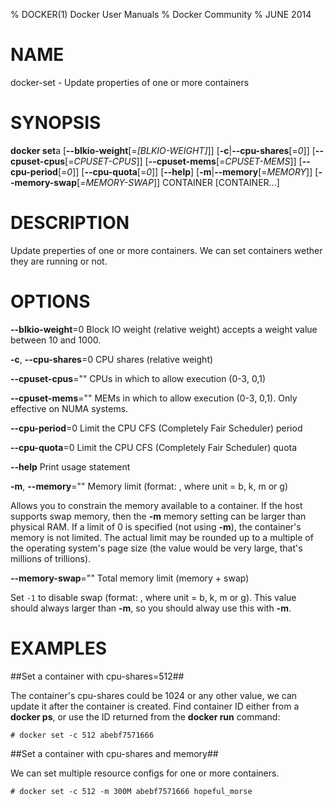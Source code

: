 % DOCKER(1) Docker User Manuals
% Docker Community
% JUNE 2014
# NAME
docker-set - Update properties of one or more containers

# SYNOPSIS
**docker set**a
[**--blkio-weight**[=*[BLKIO-WEIGHT]*]]
[**-c**|**--cpu-shares**[=*0*]]
[**--cpuset-cpus**[=*CPUSET-CPUS*]]
[**--cpuset-mems**[=*CPUSET-MEMS*]]
[**--cpu-period**[=*0*]]
[**--cpu-quota**[=*0*]]
[**--help**]
[**-m**|**--memory**[=*MEMORY*]]
[**--memory-swap**[=*MEMORY-SWAP*]]
CONTAINER [CONTAINER...]

# DESCRIPTION

Update preperties of one or more containers. We can set containers
wether they are running or not.

# OPTIONS
**--blkio-weight**=0
   Block IO weight (relative weight) accepts a weight value between 10 and 1000.

**-c**, **--cpu-shares**=0
   CPU shares (relative weight)

**--cpuset-cpus**=""
   CPUs in which to allow execution (0-3, 0,1)

**--cpuset-mems**=""
   MEMs in which to allow execution (0-3, 0,1). Only effective on NUMA systems.

**--cpu-period**=0
   Limit the CPU CFS (Completely Fair Scheduler) period

**--cpu-quota**=0
   Limit the CPU CFS (Completely Fair Scheduler) quota

**--help**
   Print usage statement

**-m**, **--memory**=""
   Memory limit (format: <number><optional unit>, where unit = b, k, m or g)

   Allows you to constrain the memory available to a container. If the host
supports swap memory, then the **-m** memory setting can be larger than physical
RAM. If a limit of 0 is specified (not using **-m**), the container's memory is
not limited. The actual limit may be rounded up to a multiple of the operating
system's page size (the value would be very large, that's millions of trillions).

**--memory-swap**=""
   Total memory limit (memory + swap)

   Set `-1` to disable swap (format: <number><optional unit>, where unit = b, k, m or g).
This value should always larger than **-m**, so you should alway use this with **-m**.

# EXAMPLES

##Set a container with cpu-shares=512##

The container's cpu-shares could be 1024 or any other value, we can update
it after the container is created. Find container ID either from a
**docker ps**, or use the ID returned from the **docker run** command:

    # docker set -c 512 abebf7571666

##Set a container with cpu-shares and memory##

We can set multiple resource configs for one or more containers.

    # docker set -c 512 -m 300M abebf7571666 hopeful_morse
